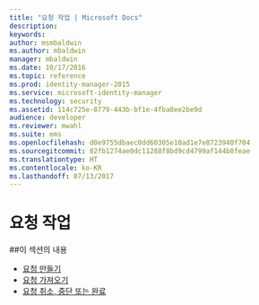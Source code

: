 ```yaml
---
title: "요청 작업 | Microsoft Docs"
description: 
keywords: 
author: msmbaldwin
ms.author: mbaldwin
manager: mbaldwin
ms.date: 10/17/2016
ms.topic: reference
ms.prod: identity-manager-2015
ms.service: microsoft-identity-manager
ms.technology: security
ms.assetid: 114c725e-8779-443b-bf1e-4fba8ee2be9d
audience: developer
ms.reviewer: mwahl
ms.suite: ems
ms.openlocfilehash: d0e9755dbaec0dd60305e10ad1e7e8723940f704
ms.sourcegitcommit: 02fb1274ae0dc11288f8bd9cd4799af144b8feae
ms.translationtype: HT
ms.contentlocale: ko-KR
ms.lasthandoff: 07/13/2017
---
```

# <a name="request-operations"></a>요청 작업

##<a name="in-this-section"></a>이 섹션의 내용

- [요청 만들기](create-request.md)
- [요청 가져오기](get-request.md)
- [요청 취소, 중단 또는 완료](cancel-abandon-complete-request.md)
